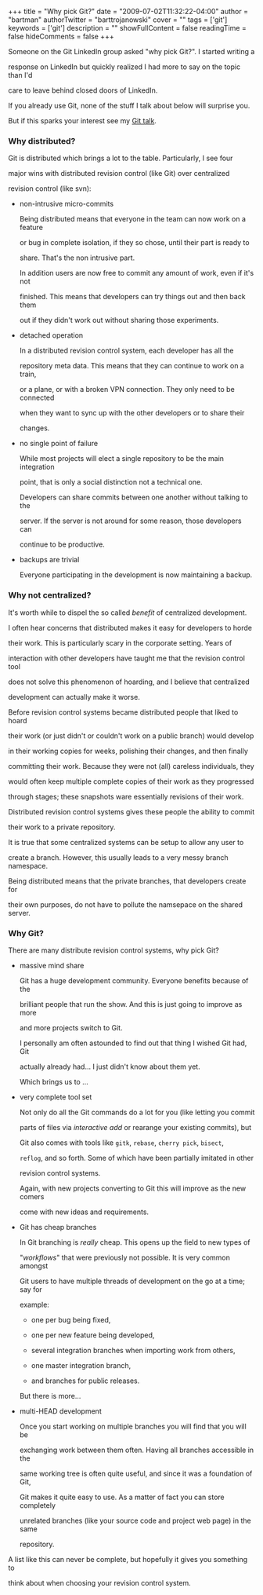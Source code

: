 +++
title = "Why pick Git?"
date = "2009-07-02T11:32:22-04:00"
author = "bartman"
authorTwitter = "barttrojanowski"
cover = ""
tags = ['git']
keywords = ['git']
description = ""
showFullContent = false
readingTime = false
hideComments = false
+++

Someone on the Git LinkedIn group asked "why pick Git?".  I started writing a

response on LinkedIn but quickly realized I had more to say on the topic than I'd

care to leave behind closed doors of LinkedIn.



If you already use Git, none of the stuff I talk about below will surprise you.

But if this sparks your interest see my [Git talk](http://excess.org/article/2008/07/ogre-git-tutorial/).



<!--more-->



### Why distributed?



Git is distributed which brings a lot to the table.  Particularly, I see four

major wins with distributed revision control (like Git) over centralized

revision control (like svn):



- non-intrusive micro-commits

  

  Being distributed means that everyone in the team can now work on a feature

  or bug in complete isolation, if they so chose, until their part is ready to

  share.  That's the non intrusive part.

  

  In addition users are now free to commit any amount of work, even if it's not

  finished.  This means that developers can try things out and then back them

  out if they didn't work out without sharing those experiments.



- detached operation

  

  In a distributed revision control system, each developer has all the

  repository meta data.  This means that they can continue to work on a train,

  or a plane, or with a broken VPN connection.  They only need to be connected

  when they want to sync up with the other developers or to share their

  changes.



- no single point of failure

  

  While most projects will elect a single repository to be the main integration

  point, that is only a social distinction not a technical one.

  

  Developers can share commits between one another without talking to the

  server.  If the server is not around for some reason, those developers can

  continue to be productive.



- backups are trivial

  

  Everyone participating in the development is now maintaining a backup.



### Why not centralized?



It's worth while to dispel the so called *benefit* of centralized development.

I often hear concerns that distributed makes it easy for developers to horde

their work.  This is particularly scary in the corporate setting.  Years of

interaction with other developers have taught me that the revision control tool

does not solve this phenomenon of hoarding, and I believe that centralized

development can actually make it worse.



Before revision control systems became distributed people that liked to hoard

their work (or just didn't or couldn't work on a public branch) would develop

in their working copies for weeks, polishing their changes, and then finally

committing their work.  Because they were not (all) careless individuals, they

would often keep multiple complete copies of their work as they progressed

through stages; these snapshots ware essentially revisions of their work.

Distributed revision control systems gives these people the ability to commit

their work to a private repository.



It is true that some centralized systems can be setup to allow any user to

create a branch.  However, this usually leads to a very messy branch namespace.

Being distributed means that the private branches, that developers create for

their own purposes, do not have to pollute the namsepace on the shared server.



### Why Git?



There are many distribute revision control systems, why pick Git?



- massive mind share

  

  Git has a huge development community.  Everyone benefits because of the

  brilliant people that run the show.  And this is just going to improve as more

  and more projects switch to Git.

  

  I personally am often astounded to find out that thing I wished Git had, Git

  actually already had... I just didn't know about them yet.

  

  Which brings us to ...



- very complete tool set

  

  Not only do all the Git commands do a lot for you (like letting you commit

  parts of files via *interactive add* or rearange your existing commits), but

  Git also comes with tools like `gitk`, `rebase`, `cherry pick`, `bisect`,

  `reflog`, and so forth.  Some of which have been partially imitated in other

  revision control systems.

  

  Again, with new projects converting to Git this will improve as the new comers

  come with new ideas and requirements.



- Git has cheap branches

  

  In Git branching is *really* cheap.  This opens up the field to new types of

  "*workflows*" that were previously not possible.  It is very common amongst

  Git users to have multiple threads of development on the go at a time; say for

  example: 

  

  - one per bug being fixed,

  - one per new feature being developed,

  - several integration branches when importing work from others,

  - one master integration branch,

  - and branches for public releases.

  

  But there is more...



- multi-HEAD development

  

  Once you start working on multiple branches you will find that you will be

  exchanging work between them often.  Having all branches accessible in the

  same working tree is often quite useful, and since it was a foundation of Git,

  Git makes it quite easy to use.  As a matter of fact you can store completely

  unrelated branches (like your source code and project web page) in the same

  repository.





A list like this can never be complete, but hopefully it gives you something to

think about when choosing your revision control system.


